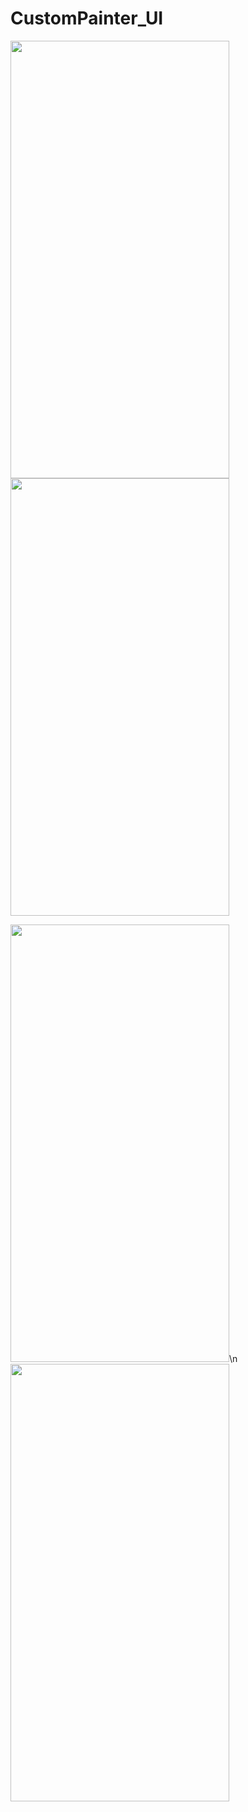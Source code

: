 # CustomPainter_UI

<img src="https://user-images.githubusercontent.com/96940619/225054502-687d9d47-c838-4f59-aa32-bfb00d73998b.jpg" width="350" height="700">
<img src="https://user-images.githubusercontent.com/96940619/225054511-8bdc516c-bc90-442c-a0c6-0e8fa368cba3.jpg" width="350" height="700">

<img src="https://user-images.githubusercontent.com/96940619/225054514-c3f58645-896c-4691-bf7d-2b7e781f4a75.jpg" width="350" height="700">\n
<img src="https://user-images.githubusercontent.com/96940619/225054523-97de51b6-2d13-4ee4-806a-e9966538b5e8.jpg" width="350" height="700">

